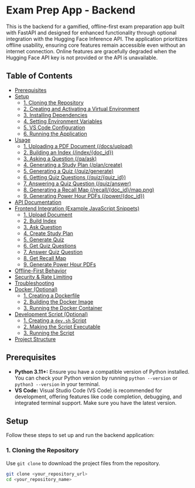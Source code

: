 
# Exam Prep App - Backend

This is the backend for a gamified, offline-first exam preparation app built with FastAPI and designed for enhanced functionality through optional integration with the Hugging Face Inference API. The application prioritizes offline usability, ensuring core features remain accessible even without an internet connection.  Online features are gracefully degraded when the Hugging Face API key is not provided or the API is unavailable.

## Table of Contents

*   [Prerequisites](#prerequisites)
*   [Setup](#setup)
    *   [1. Cloning the Repository](#1-cloning-the-repository)
    *   [2. Creating and Activating a Virtual Environment](#2-creating-and-activating-a-virtual-environment)
    *   [3. Installing Dependencies](#3-installing-dependencies)
    *   [4. Setting Environment Variables](#4-setting-environment-variables)
    *   [5. VS Code Configuration](#5-vs-code-configuration)
    *   [6. Running the Application](#6-running-the-application)
*   [Usage](#usage)
    *   [1. Uploading a PDF Document (/docs/upload)](#1-uploading-a-pdf-document-docsupload)
    *   [2. Building an Index (/index/{doc\_id})](#2-building-an-index-indexdoc_id)
    *   [3. Asking a Question (/qa/ask)](#3-asking-a-question-qaask)
    *   [4. Generating a Study Plan (/plan/create)](#4-generating-a-study-plan-plancreate)
    *   [5. Generating a Quiz (/quiz/generate)](#5-generating-a-quiz-quizgenerate)
    *   [6. Getting Quiz Questions (/quiz/{quiz\_id})](#6-getting-quiz-questions-quizquiz_id)
    *   [7. Answering a Quiz Question (/quiz/answer)](#7-answering-a-quiz-question-quizanswer)
    *   [8. Generating a Recall Map (/recall/{doc\_id}/map.png)](#8-generating-a-recall-map-recalldoc_idmap.png)
    *   [9. Generating Power Hour PDFs (/power/{doc\_id})](#9-generating-power-hour-pdfs-powerdoc_id)
*   [API Documentation](#api-documentation)
*   [Frontend Integration (Example JavaScript Snippets)](#frontend-integration-example-javascript-snippets)
    *   [1. Upload Document](#1-upload-document)
    *   [2. Build Index](#2-build-index)
    *   [3. Ask Question](#3-ask-question)
    *   [4. Create Study Plan](#4-create-study-plan)
    *   [5. Generate Quiz](#5-generate-quiz)
    *   [6. Get Quiz Questions](#6-get-quiz-questions)
    *   [7. Answer Quiz Question](#7-answer-quiz-question)
    *   [8. Get Recall Map](#8-get-recall-map)
    *   [9. Generate Power Hour PDFs](#9-generate-power-hour-pdfs)
*   [Offline-First Behavior](#offline-first-behavior)
*   [Security & Rate Limiting](#security--rate-limiting)
*   [Troubleshooting](#troubleshooting)
*   [Docker (Optional)](#docker-optional)
    *   [1. Creating a Dockerfile](#1-creating-a-dockerfile)
    *   [2. Building the Docker Image](#2-building-the-docker-image)
    *   [3. Running the Docker Container](#3-running-the-docker-container)
*   [Development Script (Optional)](#development-script-optional)
    *   [1. Creating a `dev.sh` Script](#1-creating-a-devsh-script)
    *   [2. Making the Script Executable](#2-making-the-script-executable)
    *   [3. Running the Script](#3-running-the-script)
*   [Project Structure](#project-structure)

## Prerequisites

*   **Python 3.11+:** Ensure you have a compatible version of Python installed. You can check your Python version by running `python --version` or `python3 --version` in your terminal.
*   **VS Code:**  Visual Studio Code (VS Code) is recommended for development, offering features like code completion, debugging, and integrated terminal support.  Make sure you have the latest version.

## Setup

Follow these steps to set up and run the backend application:

### 1. Cloning the Repository

Use `git clone` to download the project files from the repository.

```bash
git clone <your_repository_url>
cd <your_repository_name>